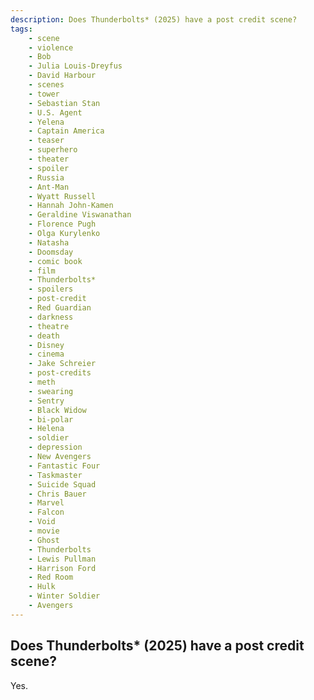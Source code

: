 ```yaml
---
description: Does Thunderbolts* (2025) have a post credit scene?
tags: 
    - scene
    - violence
    - Bob
    - Julia Louis-Dreyfus
    - David Harbour
    - scenes
    - tower
    - Sebastian Stan
    - U.S. Agent
    - Yelena
    - Captain America
    - teaser
    - superhero
    - theater
    - spoiler
    - Russia
    - Ant-Man
    - Wyatt Russell
    - Hannah John-Kamen
    - Geraldine Viswanathan
    - Florence Pugh
    - Olga Kurylenko
    - Natasha
    - Doomsday
    - comic book
    - film
    - Thunderbolts*
    - spoilers
    - post-credit
    - Red Guardian
    - darkness
    - theatre
    - death
    - Disney
    - cinema
    - Jake Schreier
    - post-credits
    - meth
    - swearing
    - Sentry
    - Black Widow
    - bi-polar
    - Helena
    - soldier
    - depression
    - New Avengers
    - Fantastic Four
    - Taskmaster
    - Suicide Squad
    - Chris Bauer
    - Marvel
    - Falcon
    - Void
    - movie
    - Ghost
    - Thunderbolts
    - Lewis Pullman
    - Harrison Ford
    - Red Room
    - Hulk
    - Winter Soldier
    - Avengers
---
```


## Does Thunderbolts* (2025) have a post credit scene?

Yes.
